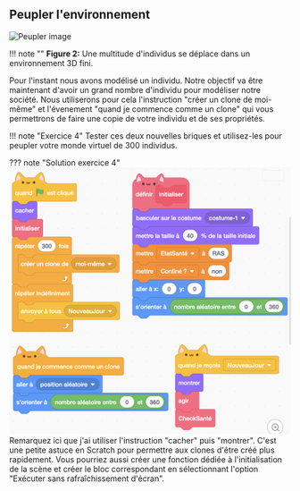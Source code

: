 ## Peupler l'environnement

![Peupler image](simulateur/exercice4/Peuple.gif)

!!! note ""
	**Figure 2:** Une multitude d'individus se déplace dans un environnement 3D fini.

Pour l'instant nous avons modélisé un individu. Notre objectif va être maintenant d'avoir un grand nombre d'individu pour modéliser notre société. Nous utiliserons pour cela l'instruction "créer un clone de moi-même" et l'évenement "quand je commence comme un clone" qui vous permettrons de faire une copie de votre individu et de ses propriétés.

!!! note "Exercice 4"
	Tester ces deux nouvelles briques et utilisez-les pour peupler votre monde virtuel de 300 individus.

??? note "Solution exercice 4"
    ![Modelisation image](simulateur/exercice4/4_peupler.png)
    Remarquez ici que j'ai utiliser l'instruction "cacher" puis "montrer". C'est une petite astuce en Scratch pour permettre aux clones d'être créé plus rapidement. Vous pourriez aussi créer une fonction dédiée à l'initialisation de la scène et créer le bloc correspondant en sélectionnant l'option "Exécuter sans rafraîchissement d'écran".

